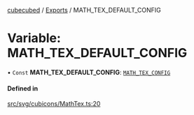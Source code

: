 [cubecubed](/reference/README.md) / [Exports](/reference/modules.md) / MATH\_TEX\_DEFAULT\_CONFIG

# Variable: MATH\_TEX\_DEFAULT\_CONFIG

• `Const` **MATH\_TEX\_DEFAULT\_CONFIG**: [`MATH_TEX_CONFIG`](/reference/interfaces/MATH_TEX_CONFIG.md)

#### Defined in

[src/svg/cubicons/MathTex.ts:20](https://github.com/imaphatduc/cubecubed/blob/cb0c39f/src/svg/cubicons/MathTex.ts#L20)

